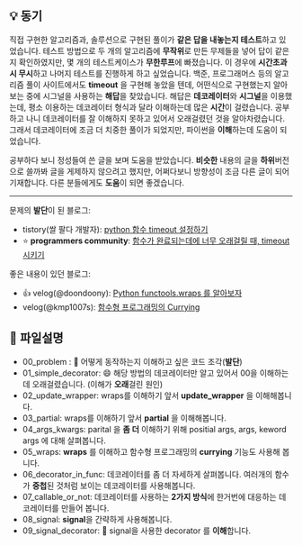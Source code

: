 ## 💡 동기

직접 구현한 알고리즘과, 솔루션으로 구현된 풀이가 **같은 답을 내놓는지 테스트**하고 있었습니다. 테스트 방법으로 두 개의 알고리즘에 **무작위**로 만든 무제들을 넣어 답이 같은지 확인하였지만, 몇 개의 테스트케이스가 **무한루프**에 빠졌습니다.
이 경우에 **시간초과시 무시**하고 나머지 테스트를 진행하게 하고 싶었습니다. 백준, 프로그래머스 등의 알고리즘 풀이 사이트에서도 **timeout** 을 구현해 놓았을 텐데, 어떤식으로 구현했는지 알아보는 중에 시그널을 사용하는 **해답**을 찾았습니다.
해답은 **데코레이터**와 **시그널**을 이용했는데, 평소 이용하는 데코레이터 형식과 달라 이해하는데 많은 **시간**이 걸렸습니다. 
공부하고 나니 데코레이터를 잘 이해하지 못하고 있어서 오래걸렸던 것을 알아차렸습니다. 그래서 데코레이터에 조금 더 치중한 풀이가 되었지만, 파이썬을 **이해**하는데 도움이 되었습니다.

공부하다 보니 정성들여 쓴 글을 보며 도움을 받았습니다. **비슷한** 내용의 글을 **하위**버전으로 쓸까봐 글을 게제하지 않으려고 했지만, 어쩌다보니 방향성이 조금 다른 글이 되어 기재합니다. 다른 분들에게도 **도움**이 되면 좋겠습니다.

---

문제의 **발단**이 된 블로그:
- tistory(쌀 팔다 개발자): [python 함수 timeout 설정하기](https://daeguowl.tistory.com/139)
- ⭐️ **programmers community**: [함수가 완료되는데에 너무 오래걸릴 때, timeout시키기](https://qna.programmers.co.kr/questions/2203/%ED%95%A8%EC%88%98%EA%B0%80-%EC%99%84%EB%A3%8C%EB%90%98%EB%8A%94%EB%8D%B0%EC%97%90-%EB%84%88%EB%AC%B4-%EC%98%A4%EB%9E%98-%EA%B1%B8%EB%A6%B4-%EB%95%8C-timeout%EC%8B%9C%ED%82%A4%EA%B8%B0) 

좋은 내용이 있던 블로그:
- 👍 velog(@doondoony): [Python functools.wraps 를 알아보자](https://velog.io/@doondoony/python-functools-wraps)
- velog(@kmp1007s): [함수형 프로그래밍의 Currying](https://velog.io/@kmp1007s/%ED%95%A8%EC%88%98%ED%98%95-%ED%94%84%EB%A1%9C%EA%B7%B8%EB%9E%98%EB%B0%8D%EC%9D%98-Currying)

## 👀 파일설명

- 00_problem : 🤔 어떻게 동작하는지 이해하고 싶은 코드 조각(**발단**) 
- 01_simple_decorator: 😄 해당 방법의 데코레이터만 알고 있어서 00을 이해하는데 오래걸렸습니다. (이해가 **오래**걸린 원인) 
- 02_update_wrapper: wraps를 이해하기 앞서 **update_wrapper** 을 이해해봅니다.
- 03_partial: wraps를 이해하기 앞서 **partial** 을 이해해봅니다.
- 04_args_kwargs: parital 을 **좀 더** 이해하기 위해 positial args, args, keword args 에 대해 살펴봅니다.
- 05_wraps:  **wraps** 를 이해하고 함수형 프로그래밍의 **currying** 기능도 사용해 봅니다.
- 06_decorator_in_func: 데코레이터를 좀 더 자세하게 살펴봅니다. 여러개의 함수가 **중첩**된 것처럼 보이는 데코레이터를 사용해봅니다.
- 07_callable_or_not: 데코레이터를 사용하는 **2가지 방식**에 한거번에 대응하는 데코레이터를 만들어 봅니다.
- 08_signal: **signal**을 간략하게 사용해봅니다.
- 09_signal_decorator: 🙌 signal을 사용한 decorator 를 **이해**합니다. 